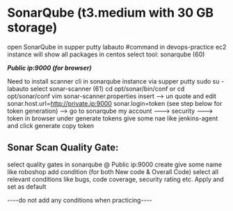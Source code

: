 # SonarQube (t3.medium with 30 GB storage)

open SonarQube in supper putty
	labauto #command in devops-practice ec2 instance will show all packages in centos 
	select tool: sonarqube (60)
	
***Public ip:9000 (for browser)***

Need to install scanner cli in sonarqube instance via supper putty
	sudo su -
	labauto
	select sonar-scanner (61)
		cd opt/sonar/bin/conf or cd opt/sonar/conf
		vim sonar-scanner.properties
		insert
		-->	un quote and edit 
				sonar.host.url=http://private.ip:9000
				sonar.login=token (see step below for token generation)
		-->	go to sonarqube my account ---> security ---> token in browser 
				under generate tokens give some nae like jenkins-agent and click generate
				copy token 
				
Sonar Scan Quality Gate:
------------------------

select quality gates in sonarqube @ Public ip:9000 
	create
		give some name like roboshop 
	add condition (for both New code & Overall Code)
		select all relevant conditions like bugs, code coverage, security rating etc.
	Apply and set as default

----do not add any conditions when practicing----
